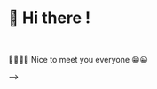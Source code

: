 <head>
<link rel="stylesheet" href="https://cdn.jsdelivr.net/gh/devicons/devicon@master/devicon.min.css">
</head>

# 👋 Hi there !

<br/>

🙋‍♂️🙋‍♀️ Nice to meet you everyone 😁😀 
<br/>

<!-- - ⚡ Fun fact: I'm cat ♥  
### Contact

<br/>

[![Linkedin Badge](https://img.shields.io/badge/SiriwatJ-white?style=flat-square&logo=Linkedin&logoColor=blue&link=https://www.linkedin.com/in/siriwat-j-174b0a1b7)](https://www.linkedin.com/in/siriwat-j-174b0a1b7/)

[![Facebook Badge](https://img.shields.io/badge/@siriwataom-white?style=flat-square&logo=Medium&logoColor=black&link=https://medium.com/@siriwataom)](https://medium.com/@siriwataom)

### Codewars

<br/>

![img](https://www.codewars.com/users/siraom15/badges/large)

<br/>

### GitHub Stats

<br/>

![img](https://komarev.com/ghpvc/?username=siraom15&color=ff69b4)
![](https://img.shields.io/github/followers/siraom15?style=plastic)

<br/>

[![Top Langs](https://github-readme-stats.vercel.app/api/top-langs/?username=siraom15)](https://github.com/anuraghazra/github-readme-stats) ![Anurag's github stats](https://github-readme-stats.vercel.app/api?username=siraom15&count_private=true&show_icons=true)

<br/>

<!-- [![willianrod's wakatime stats](https://github-readme-stats.vercel.app/api/wakatime?username=siraom15)](https://github.com/anuraghazra/github-readme-stats) -->


<link rel="stylesheet" href="https://cdn.jsdelivr.net/gh/devicons/devicon@v2.8.2/devicon.min.css">
 -->
